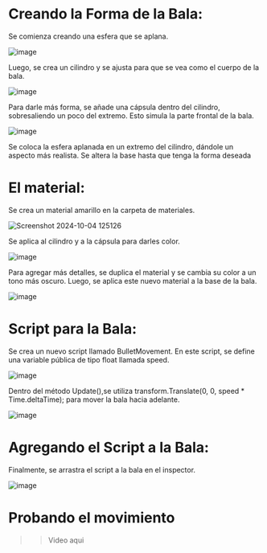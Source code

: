 # Creando la Forma de la Bala:
Se comienza creando una esfera que se aplana. 

![image](https://github.com/user-attachments/assets/544d9080-beba-400f-bc0f-49be08c730e4)

Luego, se crea un cilindro y se ajusta para que se vea como el cuerpo de la bala. 

![image](https://github.com/user-attachments/assets/31167a94-5a55-4147-97f4-dcd5ff442873)


Para darle más forma, se añade una cápsula dentro del cilindro, sobresaliendo un poco del extremo.
Esto simula la parte frontal de la bala.

![image](https://github.com/user-attachments/assets/2177759f-ee77-4a94-8a0a-4c75ee51e942)


Se coloca la esfera aplanada en un extremo del cilindro, dándole un aspecto más realista. Se altera la base hasta que tenga la forma deseada

# El material:
Se crea un material amarillo en la carpeta de materiales. 

![Screenshot 2024-10-04 125126](https://github.com/user-attachments/assets/08e5a30d-413f-430b-9ff3-44124f0dfc31)

Se aplica al cilindro y a la cápsula para darles color.

![image](https://github.com/user-attachments/assets/05172709-8561-405a-8d7c-ce958ba8e644)

Para agregar más detalles, se duplica el material y se cambia su color a un tono más oscuro.
Luego, se aplica este nuevo material a la base de la bala.

![image](https://github.com/user-attachments/assets/ead202fd-080c-444f-b7e4-22feb1ca303f)

# Script para la Bala:
Se crea un nuevo script llamado BulletMovement. En este script, se define una variable pública de tipo float llamada speed.

![image](https://github.com/user-attachments/assets/ac8f746f-da8e-4b25-9fae-1e3ae6107d8b)

Dentro del método Update(),se utiliza transform.Translate(0, 0, speed * Time.deltaTime); para mover la bala hacia adelante.

![image](https://github.com/user-attachments/assets/00fdefa9-9712-4096-814c-34efaab7caf5)

# Agregando el Script a la Bala:
Finalmente, se arrastra el script a la bala en el inspector. 

![image](https://github.com/user-attachments/assets/462d5113-b26e-4c0a-b7be-44b051a2bc72)

# Probando el movimiento

>>Video aqui
